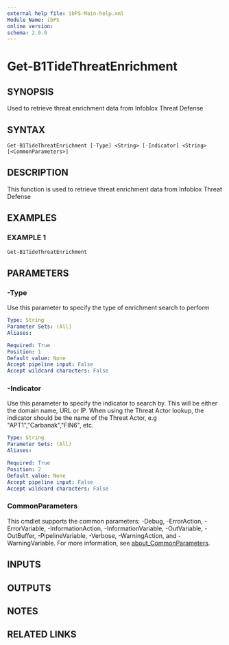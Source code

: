 ```yaml
---
external help file: ibPS-Main-help.xml
Module Name: ibPS
online version:
schema: 2.0.0
---
```


# Get-B1TideThreatEnrichment

## SYNOPSIS
Used to retrieve threat enrichment data from Infoblox Threat Defense

## SYNTAX

```
Get-B1TideThreatEnrichment [-Type] <String> [-Indicator] <String> [<CommonParameters>]
```

## DESCRIPTION
This function is used to retrieve threat enrichment data from Infoblox Threat Defense

## EXAMPLES

### EXAMPLE 1
```powershell
Get-B1TideThreatEnrichment
```

## PARAMETERS

### -Type
Use this parameter to specify the type of enrichment search to perform

```yaml
Type: String
Parameter Sets: (All)
Aliases:

Required: True
Position: 1
Default value: None
Accept pipeline input: False
Accept wildcard characters: False
```

### -Indicator
Use this parameter to specify the indicator to search by.
This will be either the domain name, URL or IP.
When using the Threat Actor lookup, the indicator should be the name of the Threat Actor, e.g "APT1","Carbanak","FIN6", etc.

```yaml
Type: String
Parameter Sets: (All)
Aliases:

Required: True
Position: 2
Default value: None
Accept pipeline input: False
Accept wildcard characters: False
```

### CommonParameters
This cmdlet supports the common parameters: -Debug, -ErrorAction, -ErrorVariable, -InformationAction, -InformationVariable, -OutVariable, -OutBuffer, -PipelineVariable, -Verbose, -WarningAction, and -WarningVariable. For more information, see [about_CommonParameters](http://go.microsoft.com/fwlink/?LinkID=113216).

## INPUTS

## OUTPUTS

## NOTES

## RELATED LINKS
